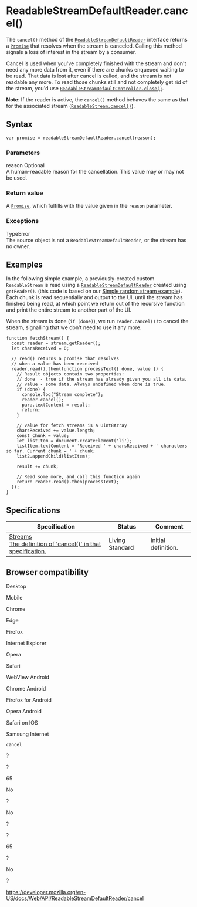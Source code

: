 ReadableStreamDefaultReader.cancel()
====================================

The `cancel()` method of the [`ReadableStreamDefaultReader`](../readablestreamdefaultreader) interface returns a [`Promise`](https://developer.mozilla.org/en-US/docs/Web/JavaScript/Reference/Global_Objects/Promise) that resolves when the stream is canceled. Calling this method signals a loss of interest in the stream by a consumer.

Cancel is used when you've completely finished with the stream and don't need any more data from it, even if there are chunks enqueued waiting to be read. That data is lost after cancel is called, and the stream is not readable any more. To read those chunks still and not completely get rid of the stream, you'd use [`ReadableStreamDefaultController.close()`](../readablestreamdefaultcontroller/close).

**Note**: If the reader is active, the `cancel()` method behaves the same as that for the associated stream ([`ReadableStream.cancel()`](../readablestream/cancel)).

Syntax
------

    var promise = readableStreamDefaultReader.cancel(reason);

### Parameters

reason <span class="badge inline optional">Optional</span>   
A human-readable reason for the cancellation. This value may or may not be used.

### Return value

A [`Promise`](https://developer.mozilla.org/en-US/docs/Web/JavaScript/Reference/Global_Objects/Promise), which fulfills with the value given in the `reason` parameter.

### Exceptions

TypeError  
The source object is not a `ReadableStreamDefaultReader`, or the stream has no owner.

Examples
--------

In the following simple example, a previously-created custom `ReadableStream` is read using a [`ReadableStreamDefaultReader`](../readablestreamdefaultreader) created using `getReader()`. (this code is based on our [Simple random stream example](https://mdn.github.io/dom-examples/streams/simple-random-stream/)). Each chunk is read sequentially and output to the UI, until the stream has finished being read, at which point we return out of the recursive function and print the entire stream to another part of the UI.

When the stream is done (`if (done)`), we run `reader.cancel()` to cancel the stream, signalling that we don't need to use it any more.

    function fetchStream() {
      const reader = stream.getReader();
      let charsReceived = 0;

      // read() returns a promise that resolves
      // when a value has been received
      reader.read().then(function processText({ done, value }) {
        // Result objects contain two properties:
        // done  - true if the stream has already given you all its data.
        // value - some data. Always undefined when done is true.
        if (done) {
          console.log("Stream complete");
          reader.cancel();
          para.textContent = result;
          return;
        }

        // value for fetch streams is a Uint8Array
        charsReceived += value.length;
        const chunk = value;
        let listItem = document.createElement('li');
        listItem.textContent = 'Received ' + charsReceived + ' characters so far. Current chunk = ' + chunk;
        list2.appendChild(listItem);

        result += chunk;

        // Read some more, and call this function again
        return reader.read().then(processText);
      });
    }

Specifications
--------------

<table><thead><tr class="header"><th>Specification</th><th>Status</th><th>Comment</th></tr></thead><tbody><tr class="odd"><td><a href="https://streams.spec.whatwg.org/#default-reader-cancel">Streams<br />
<span class="small">The definition of 'cancel()' in that specification.</span></a></td><td><span class="spec-living">Living Standard</span></td><td>Initial definition.</td></tr></tbody></table>

Browser compatibility
---------------------

Desktop

Mobile

Chrome

Edge

Firefox

Internet Explorer

Opera

Safari

WebView Android

Chrome Android

Firefox for Android

Opera Android

Safari on IOS

Samsung Internet

`cancel`

?

?

65

No

?

No

?

?

65

?

No

?

<a href="https://developer.mozilla.org/en-US/docs/Web/API/ReadableStreamDefaultReader/cancel" class="_attribution-link">https://developer.mozilla.org/en-US/docs/Web/API/ReadableStreamDefaultReader/cancel</a>
